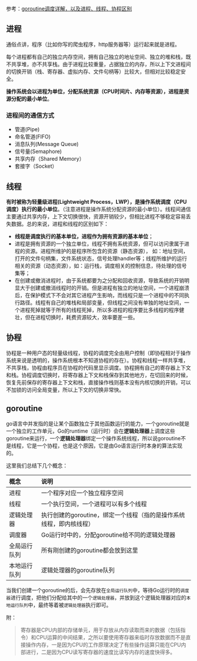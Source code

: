 

参考：[goroutine调度详解，以及进程、线程、协程区别](https://blog.csdn.net/Arlingtonroad/article/details/106952053)

## 进程

通俗点讲，程序（比如你写的爬虫程序，http服务器等）运行起来就是进程。

每个进程都有自己的独立内存空间，拥有自己独立的地址空间、独立的堆和栈，既不共享堆，亦不共享栈。由于进程比较重量，占据独立的内存，所以上下文进程间的切换开销（栈、寄存器、虚拟内存、文件句柄等）比较大，但相对比较稳定安全。

**操作系统会以进程为单位，分配系统资源（CPU时间片、内存等资源），进程是资源分配的最小单位**。

### 进程间的通信方式

- 管道(Pipe)
- 命名管道(FIFO)
- 消息队列(Message Queue)
- 信号量(Semaphore)
- 共享内存（Shared Memory）
- 套接字（Socket）

## 线程

**有时被称为轻量级进程(Lightweight Process，LWP），是操作系统调度（CPU调度）执行的最小单位**。（注意进程是操作系统分配资源的最小单位）。线程间通信主要通过共享内存，上下文切换很快，资源开销较少，但相比进程不够稳定容易丢失数据。总的来说，进程和线程的区别如下：

- **线程是调度执行的基本单位，进程作为拥有资源的基本单位**；
- 进程是拥有资源的一个独立单位，线程不拥有系统资源，但可以访问隶属于进程的资源。进程所维护的是程序所包含的资源（静态资源）， 如：地址空间，打开的文件句柄集，文件系统状态，信号处理handler等；线程所维护的运行相关的资源（动态资源），如：运行栈，调度相关的控制信息，待处理的信号集等；
- 在创建或撤消进程时，由于系统都要为之分配和回收资源，导致系统的开销明显大于创建或撤消线程时的开销。但是进程有独立的地址空间，一个进程崩溃后，在保护模式下不会对其它进程产生影响，而线程只是一个进程中的不同执行路径。线程有自己的堆栈和局部变量，但线程之间没有单独的地址空间，一个进程死掉就等于所有的线程死掉，所以多进程的程序要比多线程的程序健壮，但在进程切换时，耗费资源较大，效率要差一些。

## 协程

协程是一种用户态的轻量级线程，协程的调度完全由用户控制（即协程相对于操作系统来说是透明的，操作系统根本不知道协程的存在）。协程和线程一样共享堆，不共享栈，协程由程序员在协程的代码里显示调度。协程拥有自己的寄存器上下文和栈。协程调度切换时，将寄存器上下文和栈保存到其他地方，在切回来的时候，恢复先前保存的寄存器上下文和栈，直接操作栈则基本没有内核切换的开销，可以不加锁的访问全局变量，所以上下文的切换非常快。

## goroutine

go语言中并发指的是让某个函数独立于其他函数运行的能力，一个goroutine就是一个独立的工作单元，Go的runtime（运行时）会在**逻辑处理器**上调度这些goroutine来运行，一个**逻辑处理器**绑定一个操作系统线程，所以说goroutine不是线程，它是一个协程，也是这个原因，它是由Go语言运行时本身的算法实现的。

这里我们总结下几个概念：

| 概念         | 说明                                                         |
| :----------- | :----------------------------------------------------------- |
| 进程         | 一个程序对应一个独立程序空间                                 |
| 线程         | 一个执行空间，一个进程可以有多个线程                         |
| 逻辑处理器   | 执行创建的goroutine，绑定一个线程（指的是操作系统线程，即内核线程） |
| 调度器       | Go运行时中的，分配goroutine给不同的逻辑处理器                |
| 全局运行队列 | 所有刚创建的goroutine都会放到这里                            |
| 本地运行队列 | 逻辑处理器的goroutine队列                                    |

当我们创建一个goroutine的后，会先存放在`全局运行队列`中，等待Go运行时的`调度器`进行调度，把他们分配给其中的一个`逻辑处理器`，并放到这个逻辑处理器对应的`本地运行队列`中，最终等着被`逻辑处理器`执行即可。



附：

> 寄存器是CPU内部的存储单元，用于存放从内存读取而来的数据（包括指令）和CPU运算的中间结果，之所以要使用寄存器来临时存放数据而不是直接操作内存，一是因为CPU的工作原理决定了有些操作运算只能在CPU内部进行，二是因为CPU读写寄存器的速度比读写内存的速度快得多。

